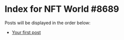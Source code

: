 # Index for NFT World #8689
Posts will be displayed in the order below:

- [Your first post](./001-first.md)

